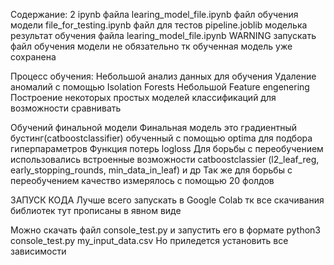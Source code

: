 Содержание:
  2 ipynb файла 
    learing_model_file.ipynb файл обучения модели
    file_for_testing.ipynb файл для тестов 
  pipeline.joblib моделька результат обучения файла learing_model_file.ipynb
    WARNING запускать файл обучения модели не обязательно тк обученная модель уже сохранена 

Процесс обучения:
  Небольшой анализ данных для обучения 
  Удаление аномалий с помощью Isolation Forests
  Небольшой Feature engenering
  Построение некоторых простых моделей классификаций для возможности сравнивать

  Обучений финальной модели 
    Финальная модель это градиентный бустинг(catboostclassifier) обученный с помощью optima для подбора гиперпараметров 
    Функция потерь logloss
    Для борьбы с переобучением использовались встроенные возможности catboostclassier (l2_leaf_reg, early_stopping_rounds, min_data_in_leaf) и др
    Так же для борьбы с переобучением качество измерялось с помощью 20 фолдов 


ЗАПУСК КОДА 
Лучше всего запускать в Google Colab тк все скачивания библиотек тут прописаны в явном виде 

Можно скачать файл console_test.py и запустить его в формате   python3 console_test.py my_input_data.csv 
Но приледется установить все зависимости 
